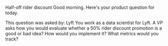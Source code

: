 Half-off rider discount
Good morning. Here's your product question for today.

This question was asked by: Lyft
You work as a data scientist for Lyft. A VP asks how you would evaluate whether a 50% rider discount promotion is a good or bad idea? How would you implement it? What metrics would you track?
